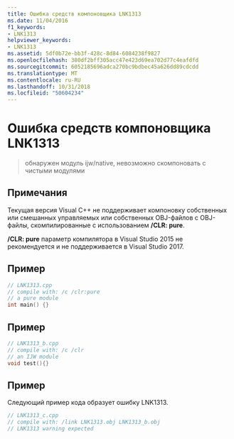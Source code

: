 ```yaml
---
title: Ошибка средств компоновщика LNK1313
ms.date: 11/04/2016
f1_keywords:
- LNK1313
helpviewer_keywords:
- LNK1313
ms.assetid: 5df0b72e-bb3f-428c-8d84-6084238f9827
ms.openlocfilehash: 380df2bff305acc47e423d69ea702d77c4eafdfd
ms.sourcegitcommit: 6052185696adca270bc9bdbec45a626dd89cdcdd
ms.translationtype: MT
ms.contentlocale: ru-RU
ms.lasthandoff: 10/31/2018
ms.locfileid: "50604234"
---
```

# <a name="linker-tools-error-lnk1313"></a>Ошибка средств компоновщика LNK1313

> обнаружен модуль ijw/native, невозможно скомпоновать с чистыми модулями

## <a name="remarks"></a>Примечания

Текущая версия Visual C++ не поддерживает компоновку собственных или смешанных управляемых или собственных OBJ-файлов с OBJ-файлы, скомпилированные с использованием **/CLR: pure**.

**/CLR: pure** параметр компилятора в Visual Studio 2015 не рекомендуется и не поддерживается в Visual Studio 2017.

## <a name="example"></a>Пример

```cpp
// LNK1313.cpp
// compile with: /c /clr:pure
// a pure module
int main() {}
```

## <a name="example"></a>Пример

```cpp
// LNK1313_b.cpp
// compile with: /c /clr
// an IJW module
void test(){}
```

## <a name="example"></a>Пример

Следующий пример кода образует ошибку LNK1313.

```cpp
// LNK1313_c.cpp
// compile with: /link LNK1313.obj LNK1313_b.obj
// LNK1313 warning expected
```